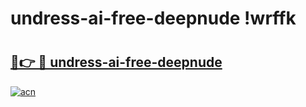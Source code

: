 # undress-ai-free-deepnude !wrffk

# <h2><a href="https://6bi1bc.esa.edu.pl?title=undress-ai-free-deepnude&ref=wrffk">🔗👉 🔴 undress-ai-free-deepnude</a></h2>

[![acn](https://github.com/user-attachments/assets/0f9c940e-d8b0-45ae-aac7-cd30a18b3e1c)](https://6bi1bc.esa.edu.pl?title=undress-ai-free-deepnude&ref=wrffk)

